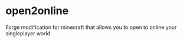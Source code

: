 # open2online
Forge modification for minecraft that allows you to open to online your singleplayer world
